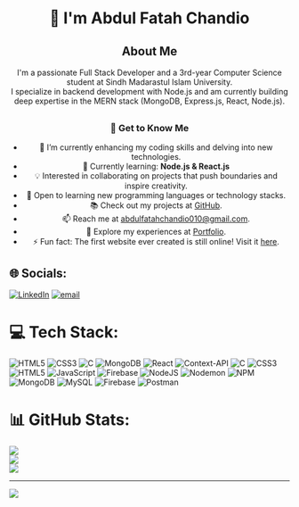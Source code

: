 <p align="center">
  <h1 align="center">💫 I'm Abdul Fatah Chandio</h1>
</p>

<!-- Introduction -->
<section>
  <h2 align="center">About Me</h2>
  <p align="center">
    I'm a passionate Full Stack Developer and a 3rd-year Computer Science student at Sindh Madarastul Islam University.<br>
    I specialize in backend development with Node.js and am currently building deep expertise in the MERN stack (MongoDB, Express.js, React, Node.js).
  </p>
</section>

<!-- Get to Know Me -->
<section style="margin-top: 30px;">
  <h3 align="center">🚀 Get to Know Me</h3>
  <ul align="center">
    <li>🚀 I’m currently enhancing my coding skills and delving into new technologies.</li>
    <li>🌱 Currently learning: <strong>Node.js & React.js</strong></li>
    <li>💡 Interested in collaborating on projects that push boundaries and inspire creativity.</li>
    <li>🤝 Open to learning new programming languages or technology stacks.</li>
    <li>📚 Check out my projects at <a href="https://github.com/AbdulFatahChandio/AbdulFatahChandio">GitHub</a>.</li>
    <li>📫 Reach me at <a href="mailto:abdulfatahchandio010@gmail.com">abdulfatahchandio010@gmail.com</a>.</li>
    <li>📄 Explore my experiences at <a href="https://abdul-fatah-chandio.vercel.app/">Portfolio</a>.</li>
    <li>⚡ Fun fact: The first website ever created is still online! Visit it <a href="https://afc-food.vercel.app/">here</a>.</li>
  </ul>
</section>


## 🌐 Socials:
[![LinkedIn](https://img.shields.io/badge/LinkedIn-%230077B5.svg?logo=linkedin&logoColor=white)](https://linkedin.com/in/https://www.linkedin.com/in/abdul-fatah-chandio-1b7112322/)  [![email](https://img.shields.io/badge/Email-D14836?logo=gmail&logoColor=white)](mailto:abdulfatahchandio010@gmail.com) 

# 💻 Tech Stack:
![HTML5](https://img.shields.io/badge/html5-%23E34F26.svg?style=for-the-badge&logo=html5&logoColor=white) ![CSS3](https://img.shields.io/badge/css3-%231572B6.svg?style=for-the-badge&logo=css3&logoColor=white) ![C](https://img.shields.io/badge/c-%2300599C.svg?style=for-the-badge&logo=c&logoColor=white) ![MongoDB](https://img.shields.io/badge/MongoDB-%234ea94b.svg?style=for-the-badge&logo=mongodb&logoColor=white) ![React](https://img.shields.io/badge/react-%2320232a.svg?style=for-the-badge&logo=react&logoColor=%2361DAFB) ![Context-API](https://img.shields.io/badge/Context--Api-000000?style=for-the-badge&logo=react) ![C](https://img.shields.io/badge/c-%2300599C.svg?style=for-the-badge&logo=c&logoColor=white) ![CSS3](https://img.shields.io/badge/css3-%231572B6.svg?style=for-the-badge&logo=css3&logoColor=white) ![HTML5](https://img.shields.io/badge/html5-%23E34F26.svg?style=for-the-badge&logo=html5&logoColor=white) ![JavaScript](https://img.shields.io/badge/javascript-%23323330.svg?style=for-the-badge&logo=javascript&logoColor=%23F7DF1E) ![Firebase](https://img.shields.io/badge/firebase-%23039BE5.svg?style=for-the-badge&logo=firebase) ![NodeJS](https://img.shields.io/badge/node.js-6DA55F?style=for-the-badge&logo=node.js&logoColor=white) ![Nodemon](https://img.shields.io/badge/NODEMON-%23323330.svg?style=for-the-badge&logo=nodemon&logoColor=%BBDEAD) ![NPM](https://img.shields.io/badge/NPM-%23CB3837.svg?style=for-the-badge&logo=npm&logoColor=white) ![MongoDB](https://img.shields.io/badge/MongoDB-%234ea94b.svg?style=for-the-badge&logo=mongodb&logoColor=white) ![MySQL](https://img.shields.io/badge/mysql-4479A1.svg?style=for-the-badge&logo=mysql&logoColor=white) ![Firebase](https://img.shields.io/badge/firebase-a08021?style=for-the-badge&logo=firebase&logoColor=ffcd34) ![Postman](https://img.shields.io/badge/Postman-FF6C37?style=for-the-badge&logo=postman&logoColor=white)



# 📊 GitHub Stats:
![](https://github-readme-stats.vercel.app/api?username=AbdulFatahChandio&theme=dark&hide_border=false&include_all_commits=false&count_private=false)<br/>
![](https://nirzak-streak-stats.vercel.app/?user=AbdulFatahChandio&theme=dark&hide_border=false)<br/>
![](https://github-readme-stats.vercel.app/api/top-langs/?username=AbdulFatahChandio&theme=dark&hide_border=false&include_all_commits=false&count_private=false&layout=compact)

---
[![](https://visitcount.itsvg.in/api?id=AbdulFatahChandio&icon=0&color=0)](https://visitcount.itsvg.in)

